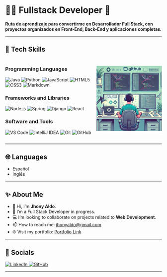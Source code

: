 # 👨‍💻 Fullstack Developer 🚀

**Ruta de aprendizaje para convertirme en Desarrollador Full Stack, con proyectos organizados en Front-End, Back-End y aplicaciones completas.**

---

## 🧰 **Tech Skills**

<div style="display: flex; align-items: center; justify-content: space-between;">
  <div>

### **Programming Languages**
<p align="left">
  <img src="https://img.shields.io/badge/Java-ED8B00?style=flat&logo=java&logoColor=white" alt="Java" />
  <img src="https://img.shields.io/badge/Python-3776AB?style=flat&logo=python&logoColor=white" alt="Python" />
  <img src="https://img.shields.io/badge/JavaScript-323330?style=flat&logo=javascript&logoColor=F7DF1E" alt="JavaScript" />
  <img src="https://img.shields.io/badge/HTML5-E34F26?style=flat&logo=html5&logoColor=white" alt="HTML5" />
  <img src="https://img.shields.io/badge/CSS3-1572B6?style=flat&logo=css3&logoColor=white" alt="CSS3" />
  <img src="https://img.shields.io/badge/Markdown-000000?style=flat&logo=markdown&logoColor=white" alt="Markdown" />
</p>

### **Frameworks and Libraries**
<p align="left">
  <img src="https://img.shields.io/badge/Node.js-339933?style=flat&logo=node.js&logoColor=white" alt="Node.js" />
  <img src="https://img.shields.io/badge/Spring-6DB33F?style=flat&logo=spring&logoColor=white" alt="Spring" />
  <img src="https://img.shields.io/badge/Django-092E20?style=flat&logo=django&logoColor=white" alt="Django" />
  <img src="https://img.shields.io/badge/React-20232A?style=flat&logo=react&logoColor=61DAFB" alt="React" />
</p>

### **Software and Tools**
<p align="left">
  <img src="https://img.shields.io/badge/VS%20Code-0078D7?style=flat&logo=visual-studio-code&logoColor=white" alt="VS Code" />
  <img src="https://img.shields.io/badge/IntelliJ-000000?style=flat&logo=intellij-idea&logoColor=white" alt="IntelliJ IDEA" />
  <img src="https://img.shields.io/badge/Git-F05032?style=flat&logo=git&logoColor=white" alt="Git" />
  <img src="https://img.shields.io/badge/GitHub-181717?style=flat&logo=github&logoColor=white" alt="GitHub" />
</p>

  </div>
  <div>
    <img src="assets/images/fullstack_developer.png" alt="Fullstack Developer" width="300"/>
  </div>
</div>

---

## 🌐 **Languages**
- Español
- Inglés

---

## ✨ **About Me**
- 👋 Hi, I’m **Jhony Aldo**.
- 🌱 I’m a Full Stack Developer in progress.
- 💻 I’m looking to collaborate on projects related to **Web Development**.
- 📫 How to reach me: [jhonyaldo@gmail.com](mailto:jhonyaldo@gmail.com)
- 🌐 Visit my portfolio: [Portfolio Link](https://github.com/jhonyaldo)

---

## 🔗 **Socials**
<p align="left">
  <a href="https://www.linkedin.com/in/jhonyrm/" target="_blank">
    <img src="https://img.shields.io/badge/LinkedIn-0077B5?style=flat&logo=linkedin&logoColor=white" alt="LinkedIn" />
  </a>
  <a href="https://github.com/jhonyaldo" target="_blank">
    <img src="https://img.shields.io/badge/GitHub-181717?style=flat&logo=github&logoColor=white" alt="GitHub" />
  </a>
</p>

---
